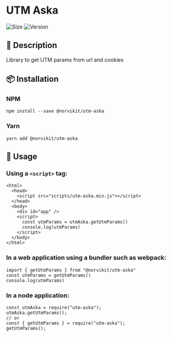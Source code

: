# UTM Aska
![Size](https://img.shields.io/bundlephobia/minzip/@norvikit/utm-aska)
![Version](https://img.shields.io/npm/v/@norvikit/utm-aska)

## 📃 Description
Library to get UTM params from url and cookies

## 📦 Installation

### NPM

`npm install --save @norvikit/utm-aska`

### Yarn

`yarn add @norvikit/utm-aska`

## 🚀 Usage

### Using a `<script>` tag:
```
<html>
  <head>
    <script src="scripts/utm-aska.min.js"></script>
  </head>
  <body>
    <div id="app" />
    <script>
      const utmParams = utmAska.getUtmParams()
      console.log(utmParams)
    </script>
  </body>
</html>
```

### In a web application using a bundler such as webpack:
```
import { getUtmParams } from "@norvikit/utm-aska"
const utmParams = getUtmParams()
console.log(utmParams)
```

### In a node application:

```
const utmAska = require("utm-aska");
utmAska.getUtmParams();
// or
const { getUtmParams } = require("utm-aska");
getUtmParams();
```